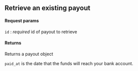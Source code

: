 ## Retrieve an existing payout

#### Request params

`id`
:    _required_ id of payout to retrieve

#### Returns

Returns a payout object

`paid_at` is the date that the funds will reach your bank account.
